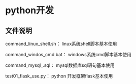 

# python开发

## 文件说明

command_linux_shell.sh：	linux系统shell脚本基本使用

command_windos_cmd.bat：	windows系统cmd脚本基本使用

command_mysql_.sql：		mysql数据库sql语句基本使用

test01_flask_use.py：			python 开发框架flask基本使用





​